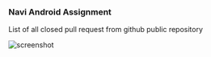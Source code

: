 <h3>Navi Android Assignment</h3>



List of all closed pull request from github public repository

![screenshot](https://user-images.githubusercontent.com/75351694/198887382-1d65914e-ae31-4380-9835-b85f2aa18b85.jpg)
